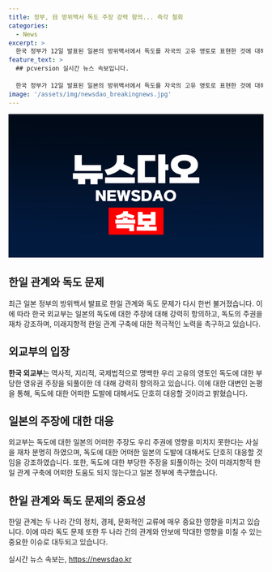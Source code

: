 ```yaml
---
title: 정부, 日 방위백서 독도 주장 강력 항의... 즉각 철회
categories:
  - News
excerpt: >
  한국 정부가 12일 발표된 일본의 방위백서에서 독도를 자국의 고유 영토로 표현한 것에 대해 즉각적인 철회를 요구했습니다. 외교부 대변인은 독도는 역사적, 지리적, 국제법적으로 우리 고유의 영토이며, 이에 대한 부당한 주장을 강력히 항의한다고 밝혔습니다. 또한 일본의 어떠한 도발에도 단호히 대응할 것이라며 부당한 주장은 한일 관계에 도움이 되지 않는다고 강조했습니다.
feature_text: >
  ## pcversion 실시간 뉴스 속보입니다.

  한국 정부가 12일 발표된 일본의 방위백서에서 독도를 자국의 고유 영토로 표현한 것에 대해 즉각적인 철회를 요구했습니다. 외교부 대변인은 독도는 역사적, 지리적, 국제법적으로 우리 고유의 영토이며, 이에 대한 부당한 주장을 강력히 항의한다고 밝혔습니다. 또한 일본의 어떠한 도발에도 단호히 대응할 것이라며 부당한 주장은 한일 관계에 도움이 되지 않는다고 강조했습니다.
image: '/assets/img/newsdao_breakingnews.jpg'
---
```


<p><img src="/assets/img/newsdao_breakingnews.jpg" alt="pcversion 속보" /></p>

<h2 data-ke-size="size26">한일 관계와 독도 문제</h2>

<p data-ke-size="size16">최근 일본 정부의 방위백서 발표로 한일 관계와 독도 문제가 다시 한번 불거졌습니다. 이에 따라 한국 외교부는 일본의 독도에 대한 주장에 대해 강력히 항의하고, 독도의 주권을 재차 강조하며, 미래지향적 한일 관계 구축에 대한 적극적인 노력을 촉구하고 있습니다.</p>

<h2 data-ke-size="size26">외교부의 입장</h2>

<p data-ke-size="size16"><b>한국 외교부</b>는 역사적, 지리적, 국제법적으로 명백한 우리 고유의 영토인 독도에 대한 부당한 영유권 주장을 되풀이한 데 대해 강력히 항의하고 있습니다. 이에 대한 대변인 논평을 통해, 독도에 대한 어떠한 도발에 대해서도 단호히 대응할 것이라고 밝혔습니다.</p>

<h2 data-ke-size="size26">일본의 주장에 대한 대응</h2>

<p data-ke-size="size16">외교부는 독도에 대한 일본의 어떠한 주장도 우리 주권에 영향을 미치지 못한다는 사실을 재차 분명히 하였으며, 독도에 대한 어떠한 일본의 도발에 대해서도 단호히 대응할 것임을 강조하였습니다. 또한, 독도에 대한 부당한 주장을 되풀이하는 것이 미래지향적 한일 관계 구축에 어떠한 도움도 되지 않는다고 일본 정부에 촉구했습니다.</p>

<h2 data-ke-size="size26">한일 관계와 독도 문제의 중요성</h2>

<p data-ke-size="size16">한일 관계는 두 나라 간의 정치, 경제, 문화적인 교류에 매우 중요한 영향을 미치고 있습니다. 이에 따라 독도 문제 또한 두 나라 간의 관계와 안보에 막대한 영향을 미칠 수 있는 중요한 이슈로 대두되고 있습니다.</p>
실시간 뉴스 속보는, <a href="https://newsdao.kr" rel="dofollow">https://newsdao.kr</a>


